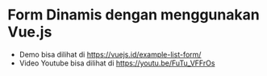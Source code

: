 # Form Dinamis dengan menggunakan Vue.js

* Demo bisa dilihat di https://vuejs.id/example-list-form/
* Video Youtube bisa dilihat di https://youtu.be/FuTu_VFFrOs
